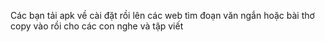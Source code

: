 Các bạn tải apk về cài đặt rồi lên các web tìm đoạn văn ngắn hoặc bài thơ copy vào rồi cho các con nghe và tập viết

